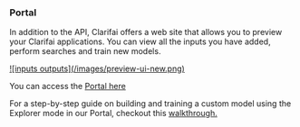 ### Portal

In addition to the API, Clarifai offers a web site that allows you to preview your Clarifai 
applications. You can view all the inputs you have added, perform searches and train new models. 

<a href="https://clarifai.com/apps" target="_blank">
  ![inputs outputs](/images/preview-ui-new.png)
</a>

You can access the 
<a href="https://clarifai.com/apps" target="_blank">
  Portal here <span class="icon icon-link-out"></span>
</a>

For a step-by-step guide on building and training a custom model using the Explorer mode in our Portal, checkout this 
<a href="http://help.clarifai.com/custom-training/guides/custom-training-walkthrough" target="_blank">
  walkthrough.<span class="icon icon-link-out"></span>
</a>
